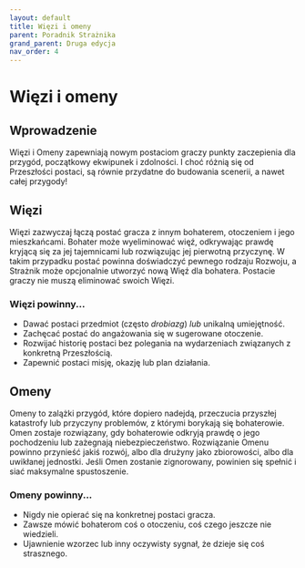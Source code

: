 ```yaml
---
layout: default
title: Więzi i omeny
parent: Poradnik Strażnika 
grand_parent: Druga edycja
nav_order: 4
---
```


# Więzi i omeny

## Wprowadzenie

Więzi i Omeny zapewniają nowym postaciom graczy punkty zaczepienia dla przygód, początkowy ekwipunek i zdolności. I choć różnią się od Przeszłości postaci, są równie przydatne do budowania scenerii, a nawet całej przygody!

## Więzi

Więzi zazwyczaj łączą postać gracza z innym bohaterem, otoczeniem i jego mieszkańcami. Bohater może wyeliminować więź, odkrywając prawdę kryjącą się za jej tajemnicami lub rozwiązując jej pierwotną przyczynę. W takim przypadku postać powinna doświadczyć pewnego rodzaju Rozwoju, a Strażnik może opcjonalnie utworzyć nową Więź dla bohatera. Postacie graczy nie muszą eliminować swoich Więzi. 

### Więzi powinny...

- Dawać postaci przedmiot (często _drobiazg_) _lub_ unikalną umiejętność.
- Zachęcać postać do angażowania się w sugerowane otoczenie.
- Rozwijać historię postaci bez polegania na wydarzeniach związanych z konkretną Przeszłością. 
- Zapewnić postaci misję, okazję lub plan działania. 

## Omeny

Omeny to zalążki przygód, które dopiero nadejdą, przeczucia przyszłej katastrofy lub przyczyny problemów, z którymi borykają się bohaterowie. Omen zostaje rozwiązany, gdy bohaterowie odkryją prawdę o jego pochodzeniu lub zażegnają niebezpieczeństwo. Rozwiązanie Omenu powinno przynieść jakiś rozwój, albo dla drużyny jako zbiorowości, albo dla uwikłanej jednostki. Jeśli Omen zostanie zignorowany, powinien się spełnić i siać maksymalne spustoszenie.

### Omeny powinny...

- Nigdy nie opierać się na konkretnej postaci gracza.
- Zawsze mówić bohaterom coś o otoczeniu, coś czego jeszcze nie wiedzieli.
- Ujawnienie wzorzec lub inny oczywisty sygnał, że dzieje się coś strasznego. 